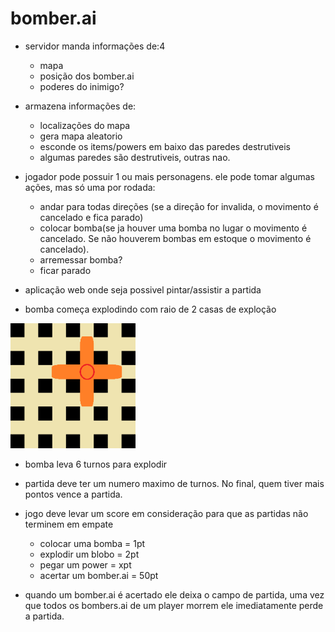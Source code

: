 # bomber.ai

- servidor manda informações de:4
  - mapa
  - posição dos bomber.ai
  - poderes do inimigo?

- armazena informações de:
  - localizações do mapa
  - gera mapa aleatorio
  - esconde os items/powers em baixo das paredes destrutiveis
  - algumas paredes são destrutiveis, outras nao.

- jogador pode possuir 1 ou mais personagens. ele pode tomar algumas ações, mas só uma por rodada:
  - andar para todas direções (se a direção for invalida, o movimento é cancelado e fica parado)
  - colocar bomba(se ja houver uma bomba no lugar o movimento é cancelado. Se não houverem bombas em estoque o movimento é cancelado).
  - arremessar bomba?
  - ficar parado

- aplicação web onde seja possivel pintar/assistir a partida

- bomba começa explodindo com raio de 2 casas de exploção 

<img src="assets/explosion example.png" width="200px"></img>

- bomba leva 6 turnos para explodir

- partida deve ter um numero maximo de turnos. No final, quem tiver mais pontos vence a partida.

- jogo deve levar um score em consideração para que as partidas não terminem em empate
  - colocar uma bomba = 1pt
  - explodir um blobo = 2pt
  - pegar um power = xpt
  - acertar um bomber.ai = 50pt

- quando um bomber.ai é acertado ele deixa o campo de partida, uma vez que todos os bombers.ai de um player morrem ele imediatamente perde a partida.